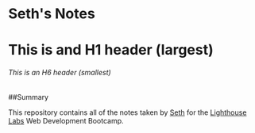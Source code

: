 # Seth's Notes
# This is and H1 header (largest)
###### This is an H6 header (smallest)

##Summary

This repository contains all of the notes taken by [Seth](https://github.com/S-Marks) for the [Lighthouse Labs](https://lighthouselabs.ca/) Web Development Bootcamp.
